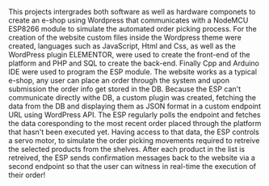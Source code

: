 This projects intergrades both software as well as hardware componets to create an e-shop using Wordpress that communicates with a NodeMCU ESP8266 module to simulate the automated order picking process.
For the creation of the website custom files inside the Wordpress theme were created, languages such as JavaScript, Html and Css, as well as the WordPress plugin ELEMENTOR, were used to create the front-end of the platform and PHP and SQL to create the back-end.
Finally Cpp and Arduino IDE were used to program the ESP module.
The website works as a typical e-shop, any user can place an order through the system and upon submission the order info get stored in the DB. Because the ESP can't communicate directly withe DB, a custom plugin was created, fetching the data from the DB and displaying them 
as JSON format in a custom endpoint URL using WordPress API. The ESP regularly polls the endpoint and fetches the data coresponding to the most recent order placed through the platform that hasn't been executed yet. Having access to that data, the ESP controls a servo motor, 
to simulate the order picking movements required to retreive the selected products from the shelves.
After each product in the list is retreived, the ESP sends confirmation messages back to the website via a second endpoint so that the user can witness in real-time the execution of their order!
